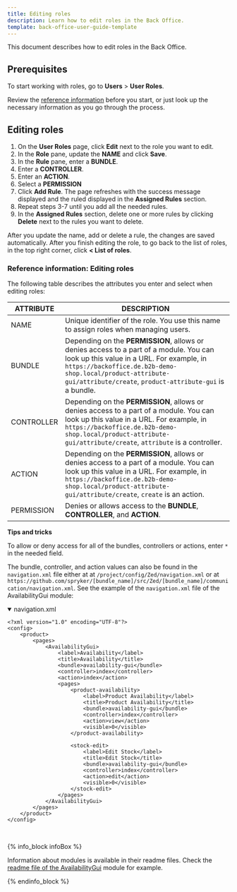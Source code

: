 ```yaml
---
title: Editing roles
description: Learn how to edit roles in the Back Office.
template: back-office-user-guide-template
---
```


This document describes how to edit roles in the Back Office.

## Prerequisites

To start working with roles, go to **Users** > **User Roles**.

Review the [reference information](#reference-information-editing-roles) before you start, or just look up the necessary information as you go through the process.

## Editing roles

1. On the **User Roles** page, click **Edit** next to the role you want to edit.
2. In the **Role** pane, update the **NAME** and click **Save**.
3. In the **Rule** pane, enter a **BUNDLE**.
4. Enter a **CONTROLLER**.
5. Enter an **ACTION**.
6. Select a **PERMISSION**
7. Click **Add Rule**.
      The page refreshes with the success message displayed and the ruled displayed in the **Assigned Rules** section.
8. Repeat steps 3-7 until you add all the needed rules.
9. In the **Assigned Rules** section, delete one or more rules by clicking **Delete** next to the rules you want to delete.

After you update the name, add or delete a rule, the changes are saved automatically. After you finish editing the role, to go back to the list of roles, in the top right corner, click **< List of roles**.

### Reference information: Editing roles

The following table describes the attributes you enter and select when editing roles:

| ATTRIBUTE | DESCRIPTION |
| --- | --- |
| NAME | Unique identifier of the role. You use this name to assign roles when managing users. |
| BUNDLE | Depending on the **PERMISSION**, allows or denies access to a part of a module. You can look up this value in a URL. For example, in `https://backoffice.de.b2b-demo-shop.local/product-attribute-gui/attribute/create`, `product-attribute-gui` is a bundle. |
| CONTROLLER | Depending on the **PERMISSION**, allows or denies access to a part of a module. You can look up this value in a URL. For example, in `https://backoffice.de.b2b-demo-shop.local/product-attribute-gui/attribute/create`, `attribute` is a controller. |
| ACTION | Depending on the **PERMISSION**, allows or denies access to a part of a module. You can look up this value in a URL. For example, in `https://backoffice.de.b2b-demo-shop.local/product-attribute-gui/attribute/create`, `create` is an action.
| PERMISSION | Denies or allows access to the **BUNDLE**, **CONTROLLER**, and **ACTION**. |


**Tips and tricks**

 To allow or deny access for all of the bundles, controllers or actions, enter `*` in the needed field.

 The bundle, controller, and action values can also be found in the `navigation.xml` file either at
 at `/project/config/Zed/navigation.xml` or at ```https://github.com/spryker/[bundle_name]/src/Zed/[bundle_name]/communication/navigation.xml```.
 See the example of the `navigation.xml` file of the AvailabilityGui module:

 <details open>
 <summary markdown='span'>navigation.xml</summary>

 ```
 <?xml version="1.0" encoding="UTF-8"?>
 <config>
     <product>
         <pages>
             <AvailabilityGui>
                 <label>Availability</label>
                 <title>Availability</title>
                 <bundle>availability-gui</bundle>
                 <controller>index</controller>
                 <action>index</action>
                 <pages>
                     <product-availability>
                         <label>Product Availability</label>
                         <title>Product Availability</title>
                         <bundle>availability-gui</bundle>
                         <controller>index</controller>
                         <action>view</action>
                         <visible>0</visible>
                     </product-availability>

                     <stock-edit>
                         <label>Edit Stock</label>
                         <title>Edit Stock</title>
                         <bundle>availability-gui</bundle>
                         <controller>index</controller>
                         <action>edit</action>
                         <visible>0</visible>
                     </stock-edit>
                 </pages>
             </AvailabilityGui>
         </pages>
     </product>
 </config>
 ```
  <br>
 </details>

 {% info_block infoBox %}

 Information about modules is available in their readme files. Check the [readme file of the AvailabilityGui](https://github.com/spryker/availability-gui/blob/master/README.md) module for example.

 {% endinfo_block %}
